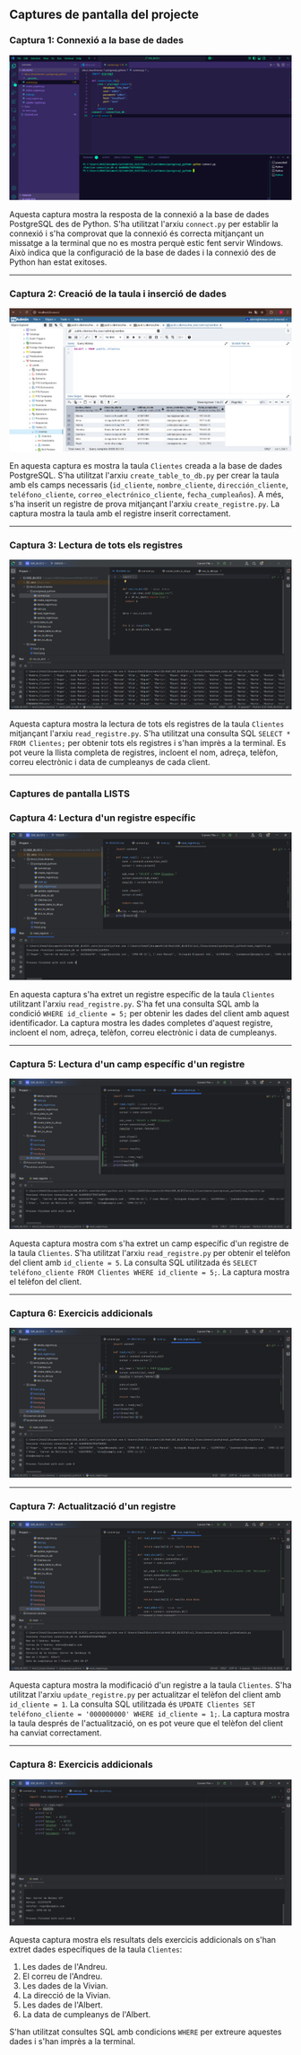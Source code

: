 ## Captures de pantalla del projecte

### **Captura 1: Connexió a la base de dades**
![image1](/fotos/foto1.png)

Aquesta captura mostra la resposta de la connexió a la base de dades PostgreSQL des de Python. S'ha utilitzat l'arxiu `connect.py` per establir la connexió i s'ha comprovat que la connexió és correcta mitjançant un missatge a la terminal que no es mostra perquè estic fent servir Windows. Això indica que la configuració de la base de dades i la connexió des de Python han estat exitoses.

---

### **Captura 2: Creació de la taula i inserció de dades**
![image2](/fotos/foto2.png)

En aquesta captura es mostra la taula `Clientes` creada a la base de dades PostgreSQL. S'ha utilitzat l'arxiu `create_table_to_db.py` per crear la taula amb els camps necessaris (`id_cliente`, `nombre_cliente`, `dirección_cliente`, `teléfono_cliente`, `correo_electrónico_cliente`, `fecha_cumpleaños`). A més, s'ha inserit un registre de prova mitjançant l'arxiu `create_registre.py`. La captura mostra la taula amb el registre inserit correctament.

---

### **Captura 3: Lectura de tots els registres**
![image3](/fotos/foto3.png)

Aquesta captura mostra la lectura de tots els registres de la taula `Clientes` mitjançant l'arxiu `read_registre.py`. S'ha utilitzat una consulta SQL `SELECT * FROM Clientes;` per obtenir tots els registres i s'han imprès a la terminal. Es pot veure la llista completa de registres, incloent el nom, adreça, telèfon, correu electrònic i data de cumpleanys de cada client.

---

### Captures de pantalla LISTS

### **Captura 4: Lectura d'un registre específic**
![image4](/fotos/foto4.png)

En aquesta captura s'ha extret un registre específic de la taula `Clientes` utilitzant l'arxiu `read_registre.py`. S'ha fet una consulta SQL amb la condició `WHERE id_cliente = 5;` per obtenir les dades del client amb aquest identificador. La captura mostra les dades completes d'aquest registre, incloent el nom, adreça, telèfon, correu electrònic i data de cumpleanys.

---

### **Captura 5: Lectura d'un camp específic d'un registre**
![image5](/fotos/foto5.png)

Aquesta captura mostra com s'ha extret un camp específic d'un registre de la taula `Clientes`. S'ha utilitzat l'arxiu `read_registre.py` per obtenir el telèfon del client amb `id_cliente = 5`. La consulta SQL utilitzada és `SELECT teléfono_cliente FROM Clientes WHERE id_cliente = 5;`. La captura mostra el telèfon del client.

---

### **Captura 6: Exercicis addicionals**
![image6](/fotos/foto6.png)


---

### **Captura 7: Actualització d'un registre**
![image7](/fotos/foto7.png)

Aquesta captura mostra la modificació d'un registre a la taula `Clientes`. S'ha utilitzat l'arxiu `update_registre.py` per actualitzar el telèfon del client amb `id_cliente = 1`. La consulta SQL utilitzada és `UPDATE Clientes SET teléfono_cliente = '000000000' WHERE id_cliente = 1;`. La captura mostra la taula després de l'actualització, on es pot veure que el telèfon del client ha canviat correctament.

---

### **Captura 8: Exercicis addicionals**
![image8](/fotos/foto8.png)

Aquesta captura mostra els resultats dels exercicis addicionals on s'han extret dades específiques de la taula `Clientes`:
1. Les dades de l'Andreu.
2. El correu de l'Andreu.
3. Les dades de la Vivian.
4. La direcció de la Vivian.
5. Les dades de l'Albert.
6. La data de cumpleanys de l'Albert.

S'han utilitzat consultes SQL amb condicions `WHERE` per extreure aquestes dades i s'han imprès a la terminal.
